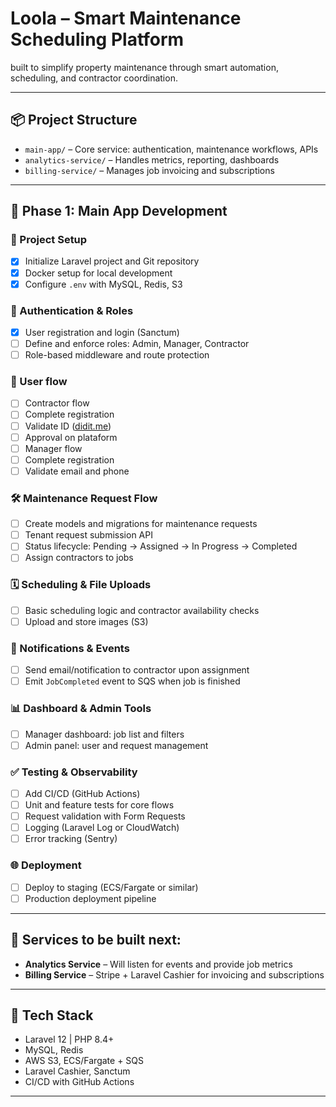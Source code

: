 # Loola – Smart Maintenance Scheduling Platform

built to simplify property maintenance through smart automation, scheduling, and contractor coordination.

---

## 📦 Project Structure

- `main-app/` – Core service: authentication, maintenance workflows, APIs
- `analytics-service/` – Handles metrics, reporting, dashboards
- `billing-service/` – Manages job invoicing and subscriptions

---

## 🚀 Phase 1: Main App Development

### 🔧 Project Setup

- [X]  Initialize Laravel project and Git repository
- [X]  Docker setup for local development
- [X]  Configure `.env` with MySQL, Redis, S3

### 🔐 Authentication & Roles

- [X]  User registration and login (Sanctum)
- [ ]  Define and enforce roles: Admin, Manager, Contractor
- [ ]  Role-based middleware and route protection

### 👤 User flow

- [ ]  Contractor flow
  - [ ]  Complete registration
  - [ ]  Validate ID ([didit.me](https://didit.me))
  - [ ]  Approval on plataform
- [ ]  Manager flow
  - [ ]  Complete registration
  - [ ]  Validate email and phone

### 🛠️ Maintenance Request Flow

- [ ]  Create models and migrations for maintenance requests
- [ ]  Tenant request submission API
- [ ]  Status lifecycle: Pending → Assigned → In Progress → Completed
- [ ]  Assign contractors to jobs

### 🗓️ Scheduling & File Uploads

- [ ]  Basic scheduling logic and contractor availability checks
- [ ]  Upload and store images (S3)

### 📣 Notifications & Events

- [ ]  Send email/notification to contractor upon assignment
- [ ]  Emit `JobCompleted` event to SQS when job is finished

### 📊 Dashboard & Admin Tools

- [ ]  Manager dashboard: job list and filters
- [ ]  Admin panel: user and request management

### ✅ Testing & Observability

- [ ]  Add CI/CD (GitHub Actions)
- [ ]  Unit and feature tests for core flows
- [ ]  Request validation with Form Requests
- [ ]  Logging (Laravel Log or CloudWatch)
- [ ]  Error tracking (Sentry)

### 🌐 Deployment

- [ ]  Deploy to staging (ECS/Fargate or similar)
- [ ]  Production deployment pipeline

---

## 💬 Services to be built next:

- **Analytics Service** – Will listen for events and provide job metrics
- **Billing Service** – Stripe + Laravel Cashier for invoicing and subscriptions

---

## 🧪 Tech Stack

- Laravel 12 | PHP 8.4+
- MySQL, Redis
- AWS S3, ECS/Fargate + SQS
- Laravel Cashier, Sanctum
- CI/CD with GitHub Actions

---
